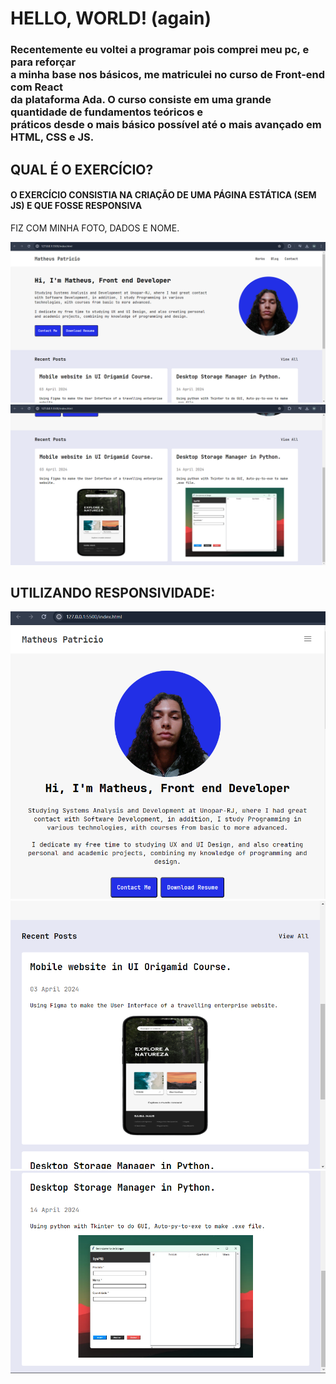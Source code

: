 # HELLO, WORLD! (again)

<h3>
Recentemente eu voltei a programar pois comprei meu pc, e para reforçar </br>
a minha base nos básicos, me matriculei no curso de Front-end com React </br>
da plataforma Ada.
O curso consiste em uma grande quantidade de fundamentos teóricos e </br>
práticos desde o mais básico possível até o mais avançado em HTML, CSS e JS.
</h3>

## QUAL É O EXERCÍCIO?

#### O EXERCÍCIO CONSISTIA NA CRIAÇÃO DE UMA PÁGINA ESTÁTICA (SEM JS) E QUE FOSSE RESPONSIVA

FIZ COM MINHA FOTO, DADOS E NOME.

![Desktop-image](image.png)
![Desktop-image](image-1.png)


## UTILIZANDO RESPONSIVIDADE:

![MOBILE](image-2.png)
![MOBILE](image-4.png)
![MOBILE](image-6.png)